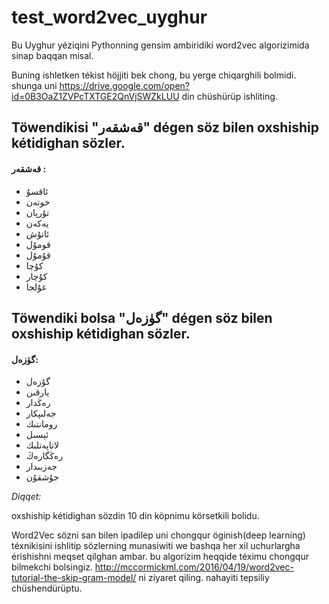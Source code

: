 # test_word2vec_uyghur
Bu Uyghur yéziqini Pythonning gensim ambiridiki word2vec algorizimida sinap baqqan misal.

Buning ishletken tékist höjjiti bek chong, bu yerge chiqarghili bolmidi.
shunga uni
https://drive.google.com/open?id=0B3OaZ1ZVPcTXTGE2QnVjSWZkLUU
din chüshürüp ishliting.

## Töwendikisi "قەشقەر" dégen söz bilen oxshiship kétidighan sözler.</br>
#### قەشقەر :</br>
*	ئاقسۇ</br>
*	خوتەن</br>
*	تۇرپان</br>
*	يەكەن</br>
*	ئاتۇش</br>
*	قومۇل</br>
*	قۇمۇل</br>
*	كۇچا</br>
*	كۇچار</br>
*	غۇلجا</br>

## Töwendiki bolsa "گۈزەل" dégen söz bilen oxshiship kétidighan sözler.</br>
#### گۈزەل:</br>
-	گۇزەل</br>
-	يارقىن</br>
-	رەڭدار</br>
-	جەلىپكار</br>
-	رومانتىك</br>
-	ئېسىل</br>
-	لاتاپەتلىك</br>
-	رەڭگارەڭ</br>
-	جەزبىدار</br>
-	جۇشقۇن</br>

*Diqqet:*

   oxshiship kétidighan sözdin 10 din köpnimu körsetkili bolidu.

Word2Vec sözni san bilen ipadilep uni chongqur öginish(deep learning) téxnikisini ishlitip sözlerning munasiwiti we bashqa her xil uchurlargha érishishni meqset qilghan ambar.
bu algorizim heqqide téximu chongqur bilmekchi bolsingiz.
http://mccormickml.com/2016/04/19/word2vec-tutorial-the-skip-gram-model/
ni ziyaret qiling. nahayiti tepsiliy chüshendürüptu.
